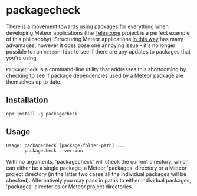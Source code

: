 # packagecheck

There is a movement towards using packages for everything when developing Meteor applications (the [Telescope][1] project is a perfect example of this philosophy). Structuring Meteor applications [in this way][2] has many advantages, however it does pose one annoying issue - it's no longer possible to run `meteor list` to see if there are any updates to packages that you're using.

`PackageCheck` is a command-line utility that addresses this shortcoming by checking to see if package dependencies used by a Meteor package are themselves up to date.


## Installation

	npm install -g packagecheck

## Usage

    Usage: packagecheck [package-folder-path] ...
           packagecheck --version

With no arguments, 'packagecheck' will check the current directory, which can either be a single package, a Meteor 'packages' directory or a Meteor project directory (in the latter two cases all the individual packages will be checked).
Alternatively you may pass in paths to either individual packages, 'packages' directories or Meteor project directories.


[1]: https://github.com/TelescopeJS/Telescope
[2]: https://meteor.hackpad.com/Building-Large-Apps-Tips-d8PQ848nLyE
